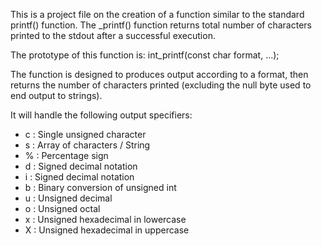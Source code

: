 This is a project file on the creation of a function similar to the standard printf() function.
The _printf() function returns total number of characters printed to the stdout after a successful execution.

The prototype of this function is: int_printf(const char format, ...);

The function is designed to produces output according to a format, then returns the number of characters printed (excluding the null byte used to end output to strings).

It will handle the following output specifiers:
- c : Single unsigned character
- s : Array of characters / String
- % : Percentage sign
- d : Signed decimal notation
- i : Signed decimal notation
- b : Binary conversion of unsigned int
- u : Unsigned decimal
- o : Unsigned octal
- x : Unsigned hexadecimal in lowercase
- X : Unsigned hexadecimal in uppercase
